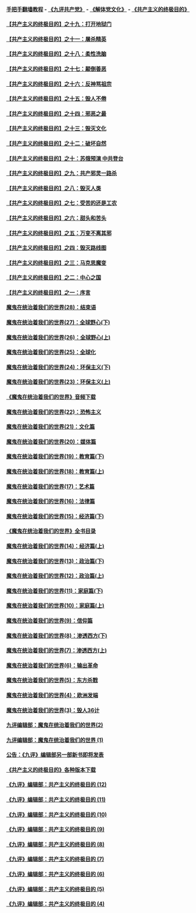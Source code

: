 #### [手把手翻墙教程](https://github.com/gfw-breaker/guides/wiki) -  [《九评共产党》](https://github.com/gfw-breaker/9ping.md?t=05041838) - [《解体党文化》](https://github.com/gfw-breaker/jtdwh.md?t=05041838) - [《共产主义的终极目的》](https://github.com/gfw-breaker/gczydzjmd.md?t=05041838)

#### [【共产主义的终极目的】之十九：打开地狱门](../pages/nsc422/n11206376.md?t=05041838) 

#### [【共产主义的终极目的】之十一：屠杀精英](../pages/nsc422/n11118442.md?t=05041838) 

#### [【共产主义的终极目的】之十八：柔性洗脑](../pages/nsc422/n11199994.md?t=05041838) 

#### [【共产主义的终极目的】之十七：颠倒善恶](../pages/nsc422/n11179782.md?t=05041838) 

#### [【共产主义的终极目的】之十六：反神骂祖宗](../pages/nsc422/n11166798.md?t=05041838) 

#### [【共产主义的终极目的】之十五：毁人不倦](../pages/nsc422/n11166792.md?t=05041838) 

#### [【共产主义的终极目的】之十四：邪恶之最](../pages/nsc422/n11150249.md?t=05041838) 

#### [【共产主义的终极目的】之十三：毁灭文化](../pages/nsc422/n11135227.md?t=05041838) 

#### [【共产主义的终极目的】之十二：破坏自然](../pages/nsc422/n11135214.md?t=05041838) 

#### [【共产主义的终极目的】之十：苏俄预演 中共登台](../pages/nsc422/n11118424.md?t=05041838) 

#### [【共产主义的终极目的】之九：共产邪灵一路杀](../pages/nsc422/n11114139.md?t=05041838) 

#### [【共产主义的终极目的】之八：毁灭人类](../pages/nsc422/n11108503.md?t=05041838) 

#### [【共产主义的终极目的】之七：受苦的还是工农](../pages/nsc422/n11101809.md?t=05041838) 

#### [【共产主义的终极目的】之六：甜头和苦头](../pages/nsc422/n11096971.md?t=05041838) 

#### [【共产主义的终极目的】之五：万变不离其邪](../pages/nsc422/n11091285.md?t=05041838) 

#### [【共产主义的终极目的】之四：毁灭路线图](../pages/nsc422/n11086284.md?t=05041838) 

#### [【共产主义的终极目的】之三：马克思魔变](../pages/nsc422/n11061941.md?t=05041838) 

#### [【共产主义的终极目的】之二：中心之国](../pages/nsc422/n11047728.md?t=05041838) 

#### [【共产主义的终极目的】之一：序言](../pages/nsc422/n11086077.md?t=05041838) 

#### [魔鬼在统治着我们的世界(28)：结束语](../pages/nsc422/n10936246.md?t=05041838) 

#### [魔鬼在统治着我们的世界(27)：全球野心(下)](../pages/nsc422/n10928319.md?t=05041838) 

#### [魔鬼在统治着我们的世界(26)：全球野心(上)](../pages/nsc422/n10900318.md?t=05041838) 

#### [魔鬼在统治着我们的世界(25)：全球化](../pages/nsc422/n10788205.md?t=05041838) 

#### [魔鬼在统治着我们的世界(24)：环保主义(下)](../pages/nsc422/n10695307.md?t=05041838) 

#### [魔鬼在统治着我们的世界(23)：环保主义(上)](../pages/nsc422/n10688613.md?t=05041838) 

#### [《魔鬼在统治着我们的世界》音频下载](../pages/nsc422/n10635553.md?t=05041838) 

#### [魔鬼在统治着我们的世界(22)：恐怖主义](../pages/nsc422/n10614727.md?t=05041838) 

#### [魔鬼在统治着我们的世界(21)：文化篇](../pages/nsc422/n10597706.md?t=05041838) 

#### [魔鬼在统治着我们的世界(20)：媒体篇](../pages/nsc422/n10586579.md?t=05041838) 

#### [魔鬼在统治着我们的世界(19)：教育篇(下)](../pages/nsc422/n10564808.md?t=05041838) 

#### [魔鬼在统治着我们的世界(18)：教育篇(上)](../pages/nsc422/n10526970.md?t=05041838) 

#### [魔鬼在统治着我们的世界(17)：艺术篇](../pages/nsc422/n10499093.md?t=05041838) 

#### [魔鬼在统治着我们的世界(16)：法律篇](../pages/nsc422/n10485969.md?t=05041838) 

#### [魔鬼在统治着我们的世界(15)：经济篇(下)](../pages/nsc422/n10469975.md?t=05041838) 

#### [《魔鬼在统治着我们的世界》全书目录](../pages/nsc422/n10464261.md?t=05041838) 

#### [魔鬼在统治着我们的世界(14)：经济篇(上)](../pages/nsc422/n10457370.md?t=05041838) 

#### [魔鬼在统治着我们的世界(13)：政治篇(下)](../pages/nsc422/n10448270.md?t=05041838) 

#### [魔鬼在统治着我们的世界(12)：政治篇(上)](../pages/nsc422/n10444576.md?t=05041838) 

#### [魔鬼在统治着我们的世界(11)：家庭篇(下)](../pages/nsc422/n10440961.md?t=05041838) 

#### [魔鬼在统治着我们的世界(10)：家庭篇(上)](../pages/nsc422/n10435448.md?t=05041838) 

#### [魔鬼在统治着我们的世界(9)：信仰篇](../pages/nsc422/n10432159.md?t=05041838) 

#### [魔鬼在统治着我们的世界(8)：渗透西方(下)](../pages/nsc422/n10429603.md?t=05041838) 

#### [魔鬼在统治着我们的世界(7)：渗透西方(上)](../pages/nsc422/n10426013.md?t=05041838) 

#### [魔鬼在统治着我们的世界(6)：输出革命](../pages/nsc422/n10421536.md?t=05041838) 

#### [魔鬼在统治着我们的世界(5)：东方杀戮](../pages/nsc422/n10417707.md?t=05041838) 

#### [魔鬼在统治着我们的世界(4)：欧洲发端](../pages/nsc422/n10414890.md?t=05041838) 

#### [魔鬼在统治着我们的世界(3)：毁人36计](../pages/nsc422/n10411583.md?t=05041838) 

#### [九评编辑部：魔鬼在统治着我们的世界(2)](../pages/nsc422/n10410036.md?t=05041838) 

#### [九评编辑部：魔鬼在统治着我们的世界 (1)](../pages/nsc422/n10406825.md?t=05041838) 

#### [公告：《九评》编辑部另一部新书即将发表](../pages/nsc422/n10405104.md?t=05041838) 

#### [《共产主义的终极目的》各种版本下载](../pages/nsc422/n10022138.md?t=05041838) 

#### [《九评》编辑部：共产主义的终极目的 (12)](../pages/nsc422/n9933272.md?t=05041838) 

#### [《九评》编辑部：共产主义的终极目的 (11)](../pages/nsc422/n9924973.md?t=05041838) 

#### [《九评》编辑部：共产主义的终极目的 (10)](../pages/nsc422/n9920883.md?t=05041838) 

#### [《九评》编辑部：共产主义的终极目的 (9)](../pages/nsc422/n9916363.md?t=05041838) 

#### [《九评》编辑部：共产主义的终极目的 (8)](../pages/nsc422/n9912488.md?t=05041838) 

#### [《九评》编辑部：共产主义的终极目的 (7)](../pages/nsc422/n9901176.md?t=05041838) 

#### [《九评》编辑部：共产主义的终极目的 (6)](../pages/nsc422/n9899359.md?t=05041838) 

#### [《九评》编辑部：共产主义的终极目的 (5)](../pages/nsc422/n9893174.md?t=05041838) 

#### [《九评》编辑部：共产主义的终极目的 (4)](../pages/nsc422/n9891246.md?t=05041838) 

